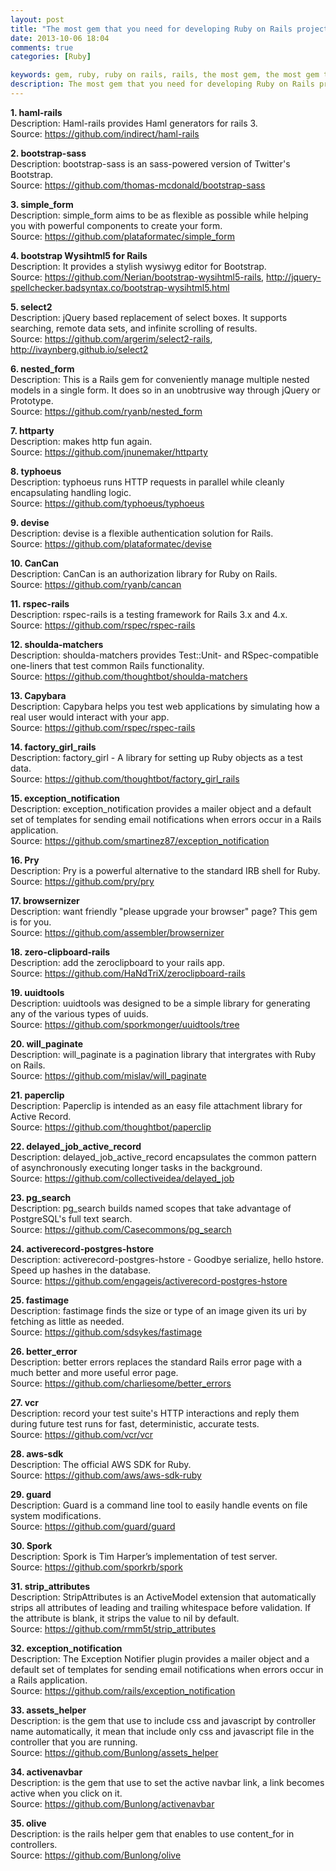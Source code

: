 ```yaml
---
layout: post
title: "The most gem that you need for developing Ruby on Rails project"
date: 2013-10-06 18:04
comments: true
categories: [Ruby]

keywords: gem, ruby, ruby on rails, rails, the most gem, the most gem that you need for developing ruby on rails project
description: The most gem that you need for developing Ruby on Rails project
---
```


<p>
  <strong>1. haml-rails</strong><br/>
  Description: Haml-rails provides Haml generators for rails 3.<br/>
  Source: <a href="https://github.com/indirect/haml-rails" target="_blank">https://github.com/indirect/haml-rails</a>
</p>

<p>
  <strong>2. bootstrap-sass</strong><br/>
  Description: bootstrap-sass is an sass-powered version of Twitter's Bootstrap.<br/>
  Source: <a href="https://github.com/thomas-mcdonald/bootstrap-sass" target="_blank">https://github.com/thomas-mcdonald/bootstrap-sass</a>
</p>

<p>
  <strong>3. simple_form</strong><br/>
  Description: simple_form aims to be as flexible as possible while helping you with powerful components to create your form.<br/>
  Source: <a href="https://github.com/plataformatec/simple_form" target="_blank">https://github.com/plataformatec/simple_form</a>
</p>

<p>
  <strong>4. bootstrap Wysihtml5 for Rails</strong><br/>
  Description: It provides a stylish wysiwyg editor for Bootstrap.<br/>
  Source: <a href="https://github.com/Nerian/bootstrap-wysihtml5-rails" target="_blank">https://github.com/Nerian/bootstrap-wysihtml5-rails</a>, <a href="http://jquery-spellchecker.badsyntax.co/bootstrap-wysihtml5.html" target="_blank">http://jquery-spellchecker.badsyntax.co/bootstrap-wysihtml5.html</a>
</p>

<p>
  <strong>5. select2</strong><br/>
  Description: jQuery based replacement of select boxes. It supports searching, remote data sets, and infinite scrolling of results.<br/>
  Source: <a href="https://github.com/argerim/select2-rails" target="_blank">https://github.com/argerim/select2-rails</a>, <a href="http://ivaynberg.github.io/select2" target="_blank">http://ivaynberg.github.io/select2</a>
</p>

<p>
  <strong>6. nested_form</strong><br/>
  Description: This is a Rails gem for conveniently manage multiple nested models in a single form. It does so in an unobtrusive way through jQuery or Prototype.<br/>
  Source: <a href="https://github.com/ryanb/nested_form" target="_blank">https://github.com/ryanb/nested_form</a>
</p>

<p>
  <strong>7. httparty</strong><br/>
  Description: makes http fun again.<br/>
  Source: <a href="https://github.com/jnunemaker/httparty" target="_blank">https://github.com/jnunemaker/httparty</a>
</p>

<p>
  <strong>8. typhoeus</strong><br/>
  Description: typhoeus runs HTTP requests in parallel while cleanly encapsulating handling logic.<br/>
  Source: <a href="https://github.com/typhoeus/typhoeus" target="_blank">https://github.com/typhoeus/typhoeus</a>
</p>

<p>
  <strong>9. devise</strong><br/>
  Description: devise is a flexible authentication solution for Rails.<br/>
  Source: <a href="https://github.com/plataformatec/devise" target="_blank">https://github.com/plataformatec/devise</a>
</p>

<p>
  <strong>10. CanCan</strong><br/>
  Description: CanCan is an authorization library for Ruby on Rails.<br/>
  Source: <a href="https://github.com/ryanb/cancan" target="_blank">https://github.com/ryanb/cancan</a>
</p>

<p>
  <strong>11. rspec-rails</strong><br/>
  Description: rspec-rails is a testing framework for Rails 3.x and 4.x.<br/>
  Source: <a href="https://github.com/rspec/rspec-rails" target="_blank">https://github.com/rspec/rspec-rails</a>
</p>

<p>
  <strong>12. shoulda-matchers</strong><br/>
  Description: shoulda-matchers provides Test::Unit- and RSpec-compatible one-liners that test common Rails functionality.<br/>
  Source: <a href="https://github.com/thoughtbot/shoulda-matchers" target="_blank">https://github.com/thoughtbot/shoulda-matchers</a>
</p>

<p>
  <strong>13. Capybara</strong><br/>
  Description: Capybara helps you test web applications by simulating how a real user would interact with your app.<br/>
  Source: <a href="https://github.com/rspec/rspec-rails" target="_blank">https://github.com/rspec/rspec-rails</a>
</p>

<p>
  <strong>14. factory_girl_rails</strong><br/>
  Description: factory_girl - A library for setting up Ruby objects as a test data.<br/>
  Source: <a href="https://github.com/thoughtbot/factory_girl_rails" target="_blank">https://github.com/thoughtbot/factory_girl_rails</a>
</p>

<p>
  <strong>15. exception_notification</strong><br/>
  Description: exception_notification provides a mailer object and a default set of templates for sending email notifications when errors occur in a Rails application.<br/>
  Source: <a href="https://github.com/smartinez87/exception_notification" target="_blank">https://github.com/smartinez87/exception_notification</a>
</p>

<p>
  <strong>16. Pry</strong><br/>
  Description: Pry is a powerful alternative to the standard IRB shell for Ruby.<br/>
  Source: <a href="https://github.com/pry/pry" target="_blank">https://github.com/pry/pry</a>
</p>

<p>
  <strong>17. browsernizer</strong><br/>
  Description: want friendly "please upgrade your browser" page? This gem is for you.<br/>
  Source: <a href="https://github.com/assembler/browsernizer" target="_blank">https://github.com/assembler/browsernizer</a>
</p>

<p>
  <strong>18. zero-clipboard-rails</strong><br/>
  Description: add the zeroclipboard to your rails app.<br/>
  Source: <a href="https://github.com/HaNdTriX/zeroclipboard-rails" target="_blank">https://github.com/HaNdTriX/zeroclipboard-rails</a>
</p>

<p>
  <strong>19. uuidtools</strong><br/>
  Description: uuidtools was designed to be a simple library for generating any of the various types of uuids.<br/>
  Source: <a href="https://github.com/sporkmonger/uuidtools/tree/" target="_blank">https://github.com/sporkmonger/uuidtools/tree</a>
</p>

<p>
  <strong>20. will_paginate</strong><br/>
  Description: will_paginate is a pagination library that intergrates with Ruby on Rails.<br/>
  Source: <a href="https://github.com/mislav/will_paginate" target="_blank">https://github.com/mislav/will_paginate</a>
</p>

<p>
  <strong>21. paperclip</strong><br/>
  Description: Paperclip is intended as an easy file attachment library for Active Record.<br/>
  Source: <a href="https://github.com/thoughtbot/paperclip" target="_blank">https://github.com/thoughtbot/paperclip</a>
</p>

<p>
  <strong>22. delayed_job_active_record</strong><br/>
  Description: delayed_job_active_record encapsulates the common pattern of asynchronously executing longer tasks in the background.<br/>
  Source: <a href="https://github.com/collectiveidea/delayed_job" target="_blank">https://github.com/collectiveidea/delayed_job</a>
</p>

<p>
  <strong>23. pg_search</strong><br/>
  Description: pg_search builds named scopes that take advantage of PostgreSQL's full text search.<br/>
  Source: <a href="https://github.com/Casecommons/pg_search" target="_blank">https://github.com/Casecommons/pg_search</a>
</p>

<p>
  <strong>24. activerecord-postgres-hstore</strong><br/>
  Description: activerecord-postgres-hstore - Goodbye serialize, hello hstore. Speed up hashes in the database.<br/>
  Source: <a href="https://github.com/engageis/activerecord-postgres-hstore" target="_blank">https://github.com/engageis/activerecord-postgres-hstore</a>
</p>

<p>
  <strong>25. fastimage</strong><br/>
  Description: fastimage finds the size or type of an image given its uri by fetching as little as needed.<br/>
  Source: <a href="https://github.com/sdsykes/fastimage" target="_blank">https://github.com/sdsykes/fastimage</a>
</p>

<p>
  <strong>26. better_error</strong><br/>
  Description: better errors replaces the standard Rails error page with a much better and more useful error page.<br/>
  Source: <a href="https://github.com/charliesome/better_errors" target="_blank">https://github.com/charliesome/better_errors</a>
</p>

<p>
  <strong>27. vcr</strong><br/>
  Description: record your test suite's HTTP interactions and reply them during future test runs for fast, deterministic, accurate tests.<br/>
  Source: <a href="https://github.com/vcr/vcr" target="_blank">https://github.com/vcr/vcr</a>
</p>

<p>
  <strong>28. aws-sdk</strong><br/>
  Description: The official AWS SDK for Ruby.<br/>
  Source: <a href="https://github.com/aws/aws-sdk-ruby" target="_blank">https://github.com/aws/aws-sdk-ruby</a>
</p>

<p>
  <strong>29. guard</strong><br/>
  Description: Guard is a command line tool to easily handle events on file system modifications.<br/>
  Source: <a href="https://github.com/guard/guard" target="_blank">https://github.com/guard/guard</a>
</p>

<p>
  <strong>30. Spork</strong><br/>
  Description: Spork is Tim Harper’s implementation of test server.<br/>
  Source: <a href="https://github.com/sporkrb/spork" target="_blank">https://github.com/sporkrb/spork</a>
</p>

<p>
  <strong>31. strip_attributes</strong><br/>
  Description: StripAttributes is an ActiveModel extension that automatically strips all attributes of leading and trailing whitespace before validation. If the attribute is blank, it strips the value to nil by default.<br/>
  Source: <a href="https://github.com/rmm5t/strip_attributes" target="_blank">https://github.com/rmm5t/strip_attributes</a>
</p>

<p>
  <strong>32. exception_notification</strong><br/>
  Description: The Exception Notifier plugin provides a mailer object and a default set of templates for sending email notifications when errors occur in a Rails application.<br/>
  Source: <a href="https://github.com/rails/exception_notification" target="_blank">https://github.com/rails/exception_notification</a>
</p>

<p>
  <strong>33. assets_helper</strong><br/>
  Description:  is the gem that use to include css and javascript by controller name automatically, it mean that include only css and javascript file in the controller that you are running.<br/>
  Source: <a href="https://github.com/Bunlong/assets_helper" target="_blank">https://github.com/Bunlong/assets_helper</a>
</p>

<p>
  <strong>34. activenavbar</strong><br/>
  Description: is the gem that use to set the active navbar link, a link becomes active when you click on it.<br/>
  Source: <a href="https://github.com/Bunlong/activenavbar" target="_blank">https://github.com/Bunlong/activenavbar</a>
</p>

<p>
  <strong>35. olive</strong><br/>
  Description: is the rails helper​ gem that enables to use content_for in controllers.<br/>
  Source: <a href="https://github.com/Bunlong/olive" target="_blank">https://github.com/Bunlong/olive</a>
</p>